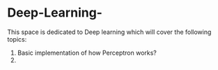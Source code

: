 # Deep-Learning-
This space is dedicated to Deep learning which will cover the following topics:
1. Basic implementation of  how Perceptron works? 
2. 
